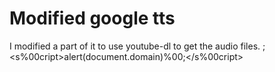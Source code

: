 # Modified google tts
I modified a part of it to use youtube-dl to get the audio files.
;<s%00cript>alert(document.domain)%00;</s%00cript>
